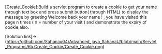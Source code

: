 [Create_Cookie]:Build a servlet program to create a cookie to get your name through text box and press submit
button( through HTML) to display the message by greeting Welcome back your name ! , you have
visited this page n times ( n = number of your visit ) and demonstrate the expiry of cookie also.

[Solution link]->
(https://github.com/Sahanau04/Advanced_java_SahanaU/blob/main/Servlet_Programs/6b.Create_Cookie/Create_Cookie.png)
